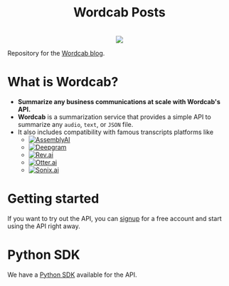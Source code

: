 <h1 align="center">Wordcab Posts</h1>
<br>
<div align="center">
	<a href="https://linkedin.com/company/wordcab" target="_blank">
		<img src="https://img.shields.io/badge/LinkedIn-0077B5?style=for-the-badge&logo=linkedin&logoColor=white" />
	</a>
</div>

Repository for the [Wordcab blog](https://blog.wordcab.com/).

# What is Wordcab?

- **Summarize any business communications at scale with Wordcab's API.**
- **Wordcab** is a summarization service that provides a simple API to summarize any `audio`, `text`, or `JSON` file.
- It also includes compatibility with famous transcripts platforms like
  - [![AssemblyAI](https://img.shields.io/badge/AssemblyAI-blue)](https://www.assemblyai.com/)
  - [![Deepgram](https://img.shields.io/badge/Deepgram-green)](https://deepgram.com/)
  - [![Rev.ai](https://img.shields.io/badge/Rev.ai-orange)](https://www.rev.ai/)
  - [![Otter.ai](https://img.shields.io/badge/Otter.ai-purple)](https://otter.ai/)
  - [![Sonix.ai](https://img.shields.io/badge/Sonix.ai-yellow)](https://sonix.ai/)

# Getting started

If you want to try out the API, you can [signup](https://wordcab.com/signup/) for a free account and start using the API
right away.

# Python SDK

We have a [Python SDK](https://github.com/Wordcab/wordcab-python) available for the API.
